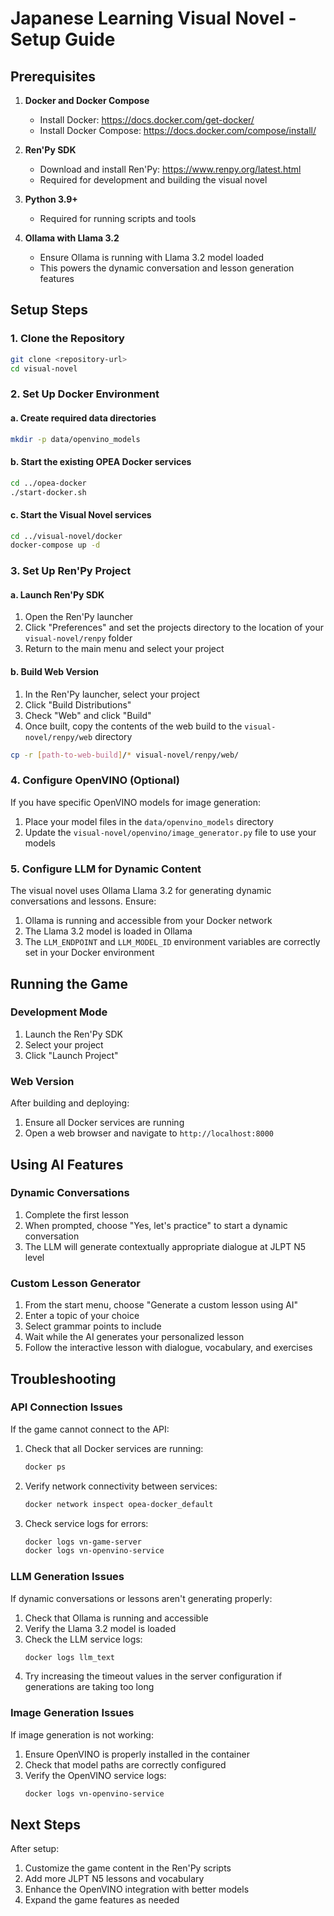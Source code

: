 # Japanese Learning Visual Novel - Setup Guide

## Prerequisites

1. **Docker and Docker Compose**
   - Install Docker: https://docs.docker.com/get-docker/
   - Install Docker Compose: https://docs.docker.com/compose/install/

2. **Ren'Py SDK**
   - Download and install Ren'Py: https://www.renpy.org/latest.html
   - Required for development and building the visual novel

3. **Python 3.9+**
   - Required for running scripts and tools

4. **Ollama with Llama 3.2**
   - Ensure Ollama is running with Llama 3.2 model loaded
   - This powers the dynamic conversation and lesson generation features

## Setup Steps

### 1. Clone the Repository

```bash
git clone <repository-url>
cd visual-novel
```

### 2. Set Up Docker Environment

#### a. Create required data directories

```bash
mkdir -p data/openvino_models
```

#### b. Start the existing OPEA Docker services

```bash
cd ../opea-docker
./start-docker.sh
```

#### c. Start the Visual Novel services

```bash
cd ../visual-novel/docker
docker-compose up -d
```

### 3. Set Up Ren'Py Project

#### a. Launch Ren'Py SDK

1. Open the Ren'Py launcher
2. Click "Preferences" and set the projects directory to the location of your `visual-novel/renpy` folder
3. Return to the main menu and select your project

#### b. Build Web Version

1. In the Ren'Py launcher, select your project
2. Click "Build Distributions"
3. Check "Web" and click "Build"
4. Once built, copy the contents of the web build to the `visual-novel/renpy/web` directory

```bash
cp -r [path-to-web-build]/* visual-novel/renpy/web/
```

### 4. Configure OpenVINO (Optional)

If you have specific OpenVINO models for image generation:

1. Place your model files in the `data/openvino_models` directory
2. Update the `visual-novel/openvino/image_generator.py` file to use your models

### 5. Configure LLM for Dynamic Content

The visual novel uses Ollama Llama 3.2 for generating dynamic conversations and lessons. Ensure:

1. Ollama is running and accessible from your Docker network
2. The Llama 3.2 model is loaded in Ollama
3. The `LLM_ENDPOINT` and `LLM_MODEL_ID` environment variables are correctly set in your Docker environment

## Running the Game

### Development Mode

1. Launch the Ren'Py SDK
2. Select your project
3. Click "Launch Project"

### Web Version

After building and deploying:

1. Ensure all Docker services are running
2. Open a web browser and navigate to `http://localhost:8000`

## Using AI Features

### Dynamic Conversations

1. Complete the first lesson
2. When prompted, choose "Yes, let's practice" to start a dynamic conversation
3. The LLM will generate contextually appropriate dialogue at JLPT N5 level

### Custom Lesson Generator

1. From the start menu, choose "Generate a custom lesson using AI"
2. Enter a topic of your choice
3. Select grammar points to include
4. Wait while the AI generates your personalized lesson
5. Follow the interactive lesson with dialogue, vocabulary, and exercises

## Troubleshooting

### API Connection Issues

If the game cannot connect to the API:

1. Check that all Docker services are running:
   ```bash
   docker ps
   ```

2. Verify network connectivity between services:
   ```bash
   docker network inspect opea-docker_default
   ```

3. Check service logs for errors:
   ```bash
   docker logs vn-game-server
   docker logs vn-openvino-service
   ```

### LLM Generation Issues

If dynamic conversations or lessons aren't generating properly:

1. Check that Ollama is running and accessible
2. Verify the Llama 3.2 model is loaded
3. Check the LLM service logs:
   ```bash
   docker logs llm_text
   ```
4. Try increasing the timeout values in the server configuration if generations are taking too long

### Image Generation Issues

If image generation is not working:

1. Ensure OpenVINO is properly installed in the container
2. Check that model paths are correctly configured
3. Verify the OpenVINO service logs:
   ```bash
   docker logs vn-openvino-service
   ```

## Next Steps

After setup:

1. Customize the game content in the Ren'Py scripts
2. Add more JLPT N5 lessons and vocabulary
3. Enhance the OpenVINO integration with better models
4. Expand the game features as needed